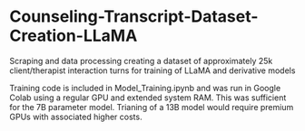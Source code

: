 # Counseling-Transcript-Dataset-Creation-LLaMA
Scraping and data processing creating a dataset of approximately 25k client/therapist interaction turns for training of LLaMA and derivative models

Training code is included in Model_Training.ipynb and was run in Google Colab using a regular GPU and extended system RAM. This was sufficient for the 7B parameter model. Trianing of a 13B model would require premium GPUs with associated higher costs. 

